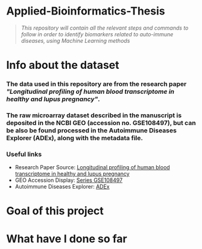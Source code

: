 # Applied-Bioinformatics-Thesis

> *This repository will contain all the relevant steps and commands to follow in order to identify biomarkers related to auto-immune diseases, using Machine Learning methods*

# Info about the dataset

### The data used in this repository are from the research paper *"Longitudinal profiling of human blood transcriptome in healthy and lupus pregnancy"*.

### The raw microarray dataset described in the manuscript is deposited in the NCBI GEO (accession no. GSE108497), but can be also be found processed in the Autoimmune Diseases Explorer (ADEx), along with the metadata file.

### Useful links

- Research Paper Source: [Longitudinal profiling of human blood transcriptome in healthy and lupus pregnancy](https://doi.org/10.1084/jem.20190185)
- GEO Accession Display: [Series GSE108497](https://www.ncbi.nlm.nih.gov/geo/query/acc.cgi?acc=GSE108497)
- Autoimmune Diseases Explorer: [ADEx](https://adex.genyo.es/)

# Goal of this project

# What have I done so far
